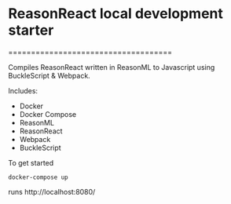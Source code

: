 # ReasonReact local development starter
====================================  

Compiles ReasonReact written in ReasonML to Javascript using BuckleScript & Webpack.

Includes:
* Docker
* Docker Compose
* ReasonML
* ReasonReact
* Webpack
* BuckleScript

To get started

```
docker-compose up
```



runs http://localhost:8080/

